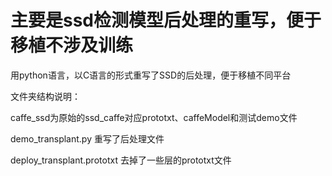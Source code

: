 # 主要是ssd检测模型后处理的重写，便于移植不涉及训练

用python语言，以C语言的形式重写了SSD的后处理，便于移植不同平台


文件夹结构说明：

  caffe_ssd为原始的ssd_caffe对应prototxt、caffeModel和测试demo文件
  
  demo_transplant.py 重写了后处理文件
  
  deploy_transplant.prototxt 去掉了一些层的prototxt文件
  
